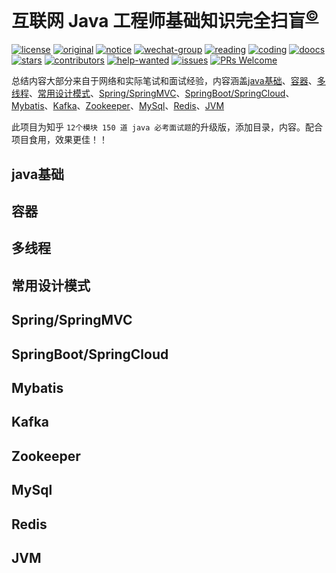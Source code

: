 # 互联网 Java 工程师基础知识完全扫盲<sup>[©](https://github.com/czz1233)</sup>
[![license](https://badgen.net/github/license/czz1233/primary-java?color=green)](https://github.com/czz1233/primary-java/blob/master/LICENSE)
[![original](https://badgen.net/badge/original/%E4%B8%AD%E5%8D%8E%E7%9F%B3%E6%9D%89/orange)](https://github.com/czz1233/primary-java)
[![notice](https://badgen.net/badge/notice/%E7%BB%B4%E6%9D%83%E8%A1%8C%E5%8A%A8/red)](/docs/from-readers/rights-defending-movement.md)
[![wechat-group](https://badgen.net/badge/chat/%E5%BE%AE%E4%BF%A1%E4%BA%A4%E6%B5%81/138c7b)](#公众号)
[![reading](https://badgen.net/badge/books/read%20together/cyan)](https://github.com/doocs/technical-books)
[![coding](https://badgen.net/badge/leetcode/coding%20together/cyan)](https://github.com/doocs/leetcode)
[![doocs](https://badgen.net/badge/organization/join%20us/cyan)](https://doocs.github.io/#/?id=how-to-join)
[![stars](https://badgen.net/github/stars/czz1233/primary-java)](https://github.com/czz1233/primary-java/stargazers)
[![contributors](https://badgen.net/github/contributors/czz1233/primary-java)](https://github.com/czz1233/primary-java/tree/master/docs/from-readers#contributors)
[![help-wanted](https://badgen.net/github/label-issues/czz1233/primary-java/help%20wanted/open)](https://github.com/czz1233/primary-java/labels/help%20wanted)
[![issues](https://badgen.net/github/open-issues/czz1233/primary-java)](https://github.com/czz1233/primary-java/issues)
[![PRs Welcome](https://badgen.net/badge/PRs/welcome/green)](http://makeapullrequest.com)

总结内容大部分来自于网络和实际笔试和面试经验，内容涵盖[java基础](#java基础)、[容器](#容器)、[多线程](#多线程)、[常用设计模式](#常用设计模式)、[Spring/SpringMVC](#Spring/SpringMVC)、[SpringBoot/SpringCloud](#SpringBoot/SpringCloud)、[Mybatis](#Mybatis)、[Kafka](#Kafka)、[Zookeeper](#Zookeeper)、[MySql](#MySql)、[Redis](#Redis)、[JVM](#JVM)

此项目为知乎 `12个模块 150 道 java 必考面试题`的升级版，添加目录，内容。配合项目食用，效果更佳！！

## java基础
## 容器
## 多线程
## 常用设计模式
## Spring/SpringMVC
## SpringBoot/SpringCloud
## Mybatis
## Kafka
## Zookeeper
## MySql
## Redis
## JVM




